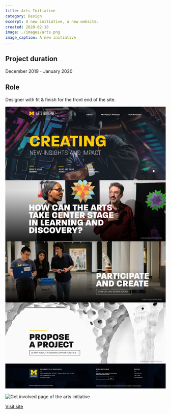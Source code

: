 ```yaml
---
title: Arts Initiative
category: Design
excerpt: A new initiative, a new website.
created: 2020-02-18
image: ./images/arts.png
image_caption: A new initiative
---
```

## Project duration

December 2019 - January 2020

## Role

Designer with fit & finish for the front end of the site.

![Home page of the arts initiative](./images/arts-home.jpg)

![Get involved page of the arts initiative](./images/arts-get-involved.jpg)

[Visit site](https://artsinitiative.umich.edu/)